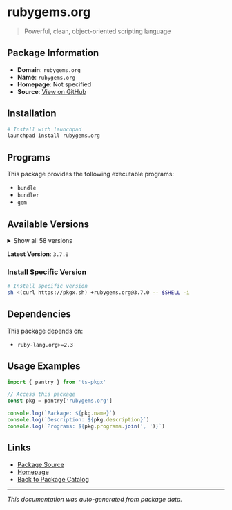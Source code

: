 # rubygems.org

> Powerful, clean, object-oriented scripting language

## Package Information

- **Domain**: `rubygems.org`
- **Name**: `rubygems.org`
- **Homepage**: Not specified
- **Source**: [View on GitHub](https://github.com/pkgxdev/pantry/tree/main/projects/rubygems.org/package.yml)

## Installation

```bash
# Install with launchpad
launchpad install rubygems.org
```

## Programs

This package provides the following executable programs:

- `bundle`
- `bundler`
- `gem`

## Available Versions

<details>
<summary>Show all 58 versions</summary>

- `3.7.0`, `3.6.9`, `3.6.8`, `3.6.7`, `3.6.6`
- `3.6.5`, `3.6.4`, `3.6.3`, `3.6.2`, `3.6.1`
- `3.6.0`, `3.5.23`, `3.5.22`, `3.5.21`, `3.5.20`
- `3.5.19`, `3.5.18`, `3.5.17`, `3.5.16`, `3.5.15`
- `3.5.14`, `3.5.13`, `3.5.12`, `3.5.11`, `3.5.10`
- `3.5.9`, `3.5.8`, `3.5.7`, `3.5.6`, `3.5.5`
- `3.5.4`, `3.5.3`, `3.5.2`, `3.5.1`, `3.5.0`
- `3.4.22`, `3.4.21`, `3.4.20`, `3.4.19`, `3.4.18`
- `3.4.17`, `3.4.16`, `3.4.15`, `3.4.14`, `3.4.13`
- `3.4.10`, `3.4.9`, `3.4.7`, `3.4.6`, `3.4.5`
- `3.4.3`, `3.4.2`, `3.4.1`, `3.4.0`, `3.3.27`
- `3.3.26`, `3.3.25`, `3.2.34`

</details>

**Latest Version**: `3.7.0`

### Install Specific Version

```bash
# Install specific version
sh <(curl https://pkgx.sh) +rubygems.org@3.7.0 -- $SHELL -i
```

## Dependencies

This package depends on:

- `ruby-lang.org>=2.3`

## Usage Examples

```typescript
import { pantry } from 'ts-pkgx'

// Access this package
const pkg = pantry['rubygems.org']

console.log(`Package: ${pkg.name}`)
console.log(`Description: ${pkg.description}`)
console.log(`Programs: ${pkg.programs.join(', ')}`)
```

## Links

- [Package Source](https://github.com/pkgxdev/pantry/tree/main/projects/rubygems.org/package.yml)
- [Homepage](#)
- [Back to Package Catalog](../../package-catalog.md)

---

*This documentation was auto-generated from package data.*

